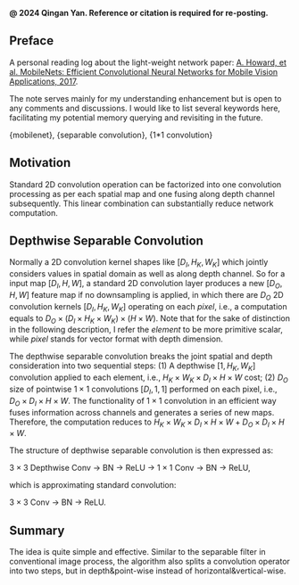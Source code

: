 **@ 2024 Qingan Yan. Reference or citation is required for re-posting.**

## Preface
A personal reading log about the light-weight network paper: 
[A. Howard, et al. MobileNets: Efficient Convolutional Neural Networks for Mobile Vision Applications, 2017](https://arxiv.org/abs/1704.04861). 

The note serves mainly for my understanding enhancement but is open to any comments and discussions. I would like to list several keywords here, facilitating my potential memory querying and revisiting in the future.

{mobilenet}, {separable convolution}, {1*1 convolution}

## Motivation
Standard 2D convolution operation can be factorized into one convolution processing as per each spatial map and one fusing along depth channel subsequently. This linear combination can substantially reduce network computation.

## Depthwise Separable Convolution
Normally a 2D convolution kernel shapes like $[D_I, H_K, W_K]$ which jointly considers values in spatial domain as well as along depth channel. So for a input map $[D_I, H, W]$, a standard 2D convolution layer produces a new $[D_O, H, W]$ feature map if no downsampling is applied, in which there are $D_O$ 2D convolution kernels $[D_I, H_K, W_K]$ operating on each _pixel_, i.e., a computation equals to $D_O \times (D_I \times H_K \times W_K) \times (H \times W)$. Note that for the sake of distinction in the following description, I refer the _element_ to be more primitive scalar, while _pixel_ stands for vector format with depth dimension.

The depthwise separable convolution breaks the joint spatial and depth consideration into two sequential steps: (1) A depthwise $[1, H_K, W_K]$ convolution applied to each element, i.e., $H_K \times W_K \times D_I \times H \times W$ cost; (2) $D_O$ size of pointwise $1 \times 1$ convolutions $[D_I, 1, 1]$ performed on each pixel, i.e., $D_O \times D_I \times H \times W$. The functionality of $1 \times 1$ convolution in an efficient way fuses information across channels and generates a series of new maps. Therefore, the computation reduces to $H_K \times W_K \times D_I \times H \times W + D_O \times D_I \times H \times W$.

The structure of depthwise separable convolution is then expressed as:

$3 \times 3$ Depthwise Conv $\longrightarrow$ BN $\longrightarrow$ ReLU $\longrightarrow$ $1 \times 1$ Conv $\longrightarrow$ BN $\longrightarrow$ ReLU,
 
which is approximating standard convolution:

$3 \times 3$ Conv $\longrightarrow$ BN $\longrightarrow$ ReLU.

## Summary
The idea is quite simple and effective. Similar to the separable filter in conventional image process, the algorithm also splits a convolution operator into two steps, but in depth&point-wise instead of horizontal&vertical-wise.
